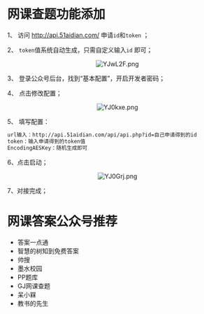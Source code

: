 # 网课查题功能添加

1、	访问 http://api.51aidian.com/ 申请`id`和`token` ；

2、	`token`值系统自动生成，只需自定义输入`id` 即可；

<center><img src="https://s1.ax1x.com/2020/05/11/YJwL2F.png" alt="YJwL2F.png" border="0" /></center>

3、	登录公众号后台，找到“基本配置”，开启开发者密码；

4、	点击修改配置；

<center><img src="https://s1.ax1x.com/2020/05/11/YJ0kxe.png" alt="YJ0kxe.png" border="0" /></center>

5、	填写配置：
```html
url输入：http://api.51aidian.com/api/api.php?id=自己申请得到的id
token：输入申请得到的token值
EncodingAESKey：随机生成即可
```

6、点击启动；

<center><img src="https://s1.ax1x.com/2020/05/11/YJ0Grj.png" alt="YJ0Grj.png" border="0" /></center>

7、对接完成；

# 网课答案公众号推荐

- 答案一点通
- 智慧的树知到免费答案
- 帅搜
- 墨水校园
- PP题库
- GJ网课查题
- 呆小槑
- 教书的先生



